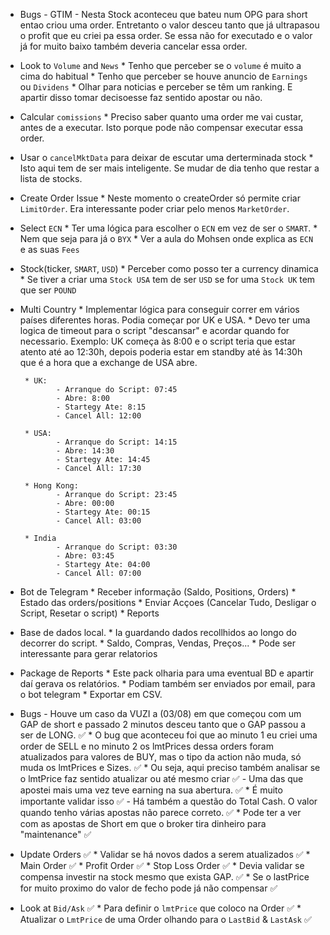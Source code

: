 
- Bugs
       - GTIM - Nesta Stock aconteceu que bateu num OPG para short entao criou uma order. Entretanto o valor desceu tanto que já ultrapasou o profit que eu criei pa essa order. Se essa não for executado e o valor já for muito baixo também deveria cancelar essa order.

- Look to `Volume` and `News`
       * Tenho que perceber se o `volume` é muito a cima do habitual
       * Tenho que perceber se houve anuncio de `Earnings` ou `Dividens`
       * Olhar para noticias e perceber se têm um ranking. E apartir disso tomar decisoesse faz sentido apostar ou não.

- Calcular `comissions`
       * Preciso saber quanto uma order me vai custar, antes de a executar. Isto porque pode não compensar executar essa order.

- Usar o `cancelMktData` para deixar de escutar uma derterminada stock
       * Isto aqui tem de ser mais inteligente. Se mudar de dia tenho que restar a lista de stocks.

- Create Order Issue
       * Neste momento o createOrder só permite criar `LimitOrder`. Era interessante poder criar pelo menos `MarketOrder`.

- Select `ECN` 
       * Ter uma lógica para escolher o `ECN` em vez de ser o `SMART`. 
       * Nem que seja para já o `BYX`
       * Ver a aula do Mohsen onde explica as `ECN` e as suas `Fees`

- Stock(ticker, `SMART`, `USD`)
       * Perceber como posso ter a currency dinamica
       * Se tiver a criar uma `Stock USA` tem de ser `USD` se for uma `Stock UK` tem que ser `POUND`

- Multi Country
       * Implementar lógica para conseguir correr em vários países diferentes horas. Podia começar por UK e USA.
       * Devo ter uma logica de timeout para o script "descansar" e acordar quando for necessario. Exemplo: UK começa às 8:00 e o script teria que estar atento até ao 12:30h, depois poderia estar em standby até às 14:30h que é a hora que a exchange de USA abre.

       * UK:
              - Arranque do Script: 07:45
              - Abre: 8:00
              - Startegy Ate: 8:15
              - Cancel All: 12:00

       * USA:
              - Arranque do Script: 14:15
              - Abre: 14:30
              - Startegy Ate: 14:45
              - Cancel All: 17:30

       * Hong Kong:
              - Arranque do Script: 23:45
              - Abre: 00:00
              - Startegy Ate: 00:15
              - Cancel All: 03:00

       * India
              - Arranque do Script: 03:30
              - Abre: 03:45
              - Startegy Ate: 04:00
              - Cancel All: 07:00

- Bot de Telegram
       * Receber informação (Saldo, Positions, Orders)
              * Estado das orders/positions
       * Enviar Acçoes (Cancelar Tudo, Desligar o Script, Resetar o script)
       * Reports

- Base de dados local.
       * Ia guardando dados recollhidos ao longo do decorrer do script.
       * Saldo, Compras, Vendas, Preços...
       * Pode ser interessante para gerar relatorios

- Package de Reports
       * Este pack olharia para uma eventual BD e apartir daí gerava os relatórios.
       * Podiam também ser enviados por email, para o bot telegram
       * Exportar em CSV.

- Bugs
       - Houve um caso da VUZI a (03/08) em que começou com um GAP de short e passado 2 minutos desceu tanto que o GAP passou a ser de LONG. ✅
              * O bug que aconteceu foi que ao minuto 1 eu criei uma order de SELL e no minuto 2 os lmtPrices dessa orders foram atualizados para  valores de BUY, mas o tipo da action não muda, só muda os lmtPrices e Sizes. ✅
              * Ou seja, aqui preciso também analisar se o lmtPrice faz sentido atualizar ou até mesmo criar ✅
       - Uma das que apostei mais uma vez teve earning na sua abertura. ✅
              * É muito importante validar isso ✅
       - Há também a questão do Total Cash. O valor quando tenho várias apostas não parece correto. ✅
              * Pode ter a ver com as apostas de Short em que o broker tira dinheiro para "maintenance" ✅

- Update Orders ✅
       * Validar se há novos dados a serem atualizados ✅
              * Main Order ✅
              * Profit Order ✅
              * Stop Loss Order ✅
       * Devia validar se compensa investir na stock mesmo que exista GAP. ✅
              * Se o lastPrice for muito proximo do valor de fecho pode já não compensar ✅

- Look at `Bid/Ask` ✅
       * Para definir o `lmtPrice` que coloco na Order ✅
       * Atualizar o `LmtPrice` de uma Order olhando para o `LastBid` & `LastAsk` ✅